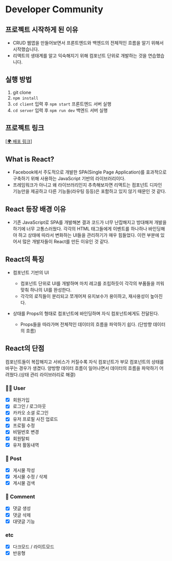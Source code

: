 # Developer Community

## 프로젝트 시작하게 된 이유

- CRUD 웹앱을 만들어보면서 프론트엔드와 백엔드의 전체적인 흐름을 알기 위해서 시작했습니다.
- 리액트의 생태계를 알고 익숙해지기 위해 컴포넌트 단위로 개발하는 것을 연습했습니다.

## 실행 방법

1. git clone
2. `npm install`
3. `cd client` 입력 후 `npm start` 프론트엔드 서버 실행
4. `cd server` 입력 후 `npm run dev` 백엔드 서버 실행

## 프로젝트 링크

<a href="https://web-board-web-6g2llexw0nts.sel3.cloudtype.app/">[🌍 배포 링크]</a>

## What is React?

- Facebook에서 주도적으로 개발한 SPA(Single Page Application)를 효과적으로 구축하기 위해 사용하는 JavaScript 기반의 라이브러리이다.
- 프레임워크가 아니고 왜 라이브러리인지 추측해보자면 리액트는 컴포넌트 디자인 기능만을 제공하고 다른 기능들(라우팅 등등)은 포함하고 있지 않기 때문인 것 같다.

## React 등장 배경 이유

- 기존 JavaScript로 SPA를 개발해본 결과 코드가 너무 난잡해지고 방대해져 개발을 하기에 너무 고통스러웠다. 각각의 HTML 태그들에게 이벤트를 하나하나 바인딩해야 하고 상태에 따라서 변화하는 UI들을 관리하기가 매우 힘들었다. 이런 부분에 있어서 많은 개발자들이 React를 만든 이유인 것 같다.

## React의 특징

- 컴포넌트 기반의 UI

  - 컴포넌트 단위로 UI를 개발하며 마치 레고를 조립하듯이 각각의 부품들을 끼워맞춰 하나의 UI를 완성한다.
  - 각각의 로직들이 분리되고 쪼개어져 유지보수가 용이하고, 재사용성이 높아진다.

- 상태를 Props의 형태로 컴포넌트에 바인딩하며 자식 컴포넌트에게도 전달된다.
  - Props들을 따라가며 전체적인 데이터의 흐름을 파악하기 쉽다. (단방향 데이터의 흐름)

## React의 단점

컴포넌트들이 복잡해지고 서비스가 커질수록 자식 컴포넌트가 부모 컴포넌트의 상태를 바꾸는 경우가 생겼다.
양방향 데이터 흐름이 일어나면서 데이터의 흐름을 파악하기 어려웠다.(상태 관리 라이브러리로 해결)

### 🙎‍♂️ User

- [x] 회원가입
- [x] 로그인 / 로그아웃
- [x] 카카오 소셜 로그인
- [x] 유저 프로필 사진 업로드
- [x] 프로필 수정
- [x] 비밀번호 변경
- [x] 회원탈퇴
- [x] 유저 활동내역

### 📜 Post

- [x] 게시물 작성
- [x] 게시물 수정 / 삭제
- [x] 게시물 검색

### 💬 Comment

- [x] 댓글 생성
- [x] 댓글 삭제
- [x] 대댓글 기능

### etc

- [x] 다크모드 / 라이트모드
- [x] 반응형
